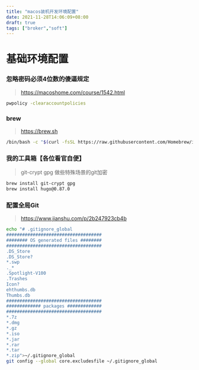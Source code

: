 ```yaml
---
title: "macos装机开发环境配置"
date: 2021-11-28T14:06:09+08:00
draft: true
tags: ["broker","soft"]
---
```


# 基础环境配置
### 忽略密码必须4位数的傻逼规定
> https://macoshome.com/course/1542.html
``` sh
pwpolicy -clearaccountpolicies
```
### brew
> https://brew.sh
``` sh
/bin/bash -c "$(curl -fsSL https://raw.githubusercontent.com/Homebrew/install/HEAD/install.sh)"
```

### 我的工具箱【各位看官自便】
> git-crypt gpg 做些特殊场景的git加密
``` sh
brew install git-crypt gpg
brew install hugo@0.87.0
```
### 配置全局Git
> https://www.jianshu.com/p/2b247923cb4b
``` sh
echo "# .gitignore_global
####################################
######## OS generated files ########
####################################
.DS_Store
.DS_Store?
*.swp
._*
.Spotlight-V100
.Trashes
Icon?
ehthumbs.db
Thumbs.db
####################################
############# packages #############
####################################
*.7z  
*.dmg
*.gz
*.iso
*.jar
*.rar
*.tar
*.zip">~/.gitignore_global
git config --global core.excludesfile ~/.gitignore_global
```